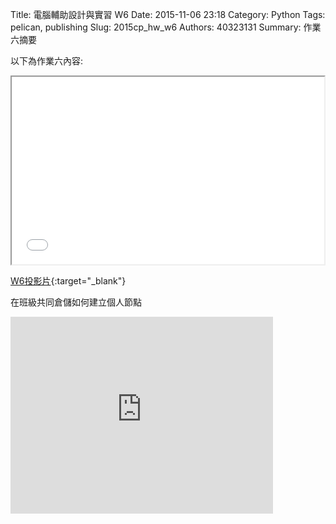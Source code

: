 Title: 電腦輔助設計與實習  W6
Date: 2015-11-06 23:18
Category: Python
Tags: pelican, publishing
Slug: 2015cp_hw_w6
Authors: 40323131
Summary: 作業六摘要

以下為作業六內容:

<iframe src="40323131_cp_w6_p.html" width="500" height="300"></iframe>

[W6投影片](40323131_cp_w6_p.html){:target="_blank"}

在班級共同倉儲如何建立個人節點
<iframe width="420" height="315" src="https://www.youtube.com/embed/5FaR-BblOGo" frameborder="0" allowfullscreen></iframe>


